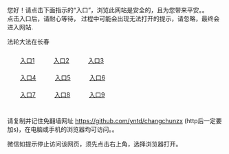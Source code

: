 您好！请点击下面指示的“入口”，浏览此网站是安全的，且为您带来平安。。 <br/>
点击入口后，请耐心等待， 过程中可能会出现无法打开的提示，请忽略，最终会进入网站. </br>

法轮大法在长春<br/>
<div style="padding:10px"><a style="margin:20px" target="_blank" href="https://d3immaxs2sgrhr.cloudfront.net/2Qpsp?ghaoo" id="ccLink1" rel="nofollow">入口1</a> <a target="_blank" style="margin:20px" href="https://d3tgxl0kmk7x7m.cloudfront.net/2Qpsp?fgiiawx" id="ccLink2" rel="nofollow">入口2</a> <a style="margin:20px" target="_blank" href="https://d1af37gxdk47f2.cloudfront.net/2Qpsp?yrymeuep" id="ccLink3" rel="nofollow">入口3</a></div>

<div style="padding:10px" ><a style="margin:20px" target="_blank" href="https://d3immaxs2sgrhr.cloudfront.net/2Qpsp?ghaoo" id="ccLink4" rel="nofollow">入口4</a> <a style="margin:20px" href="https://d3tgxl0kmk7x7m.cloudfront.net/2Qpsp?fgiiawx" target="_blank" id="ccLink5" rel="nofollow">入口5</a> <a style="margin:20px" href="https://d1af37gxdk47f2.cloudfront.net/2Qpsp?yrymeuep" target="_blank" id="ccLink6" rel="nofollow">入口6</a></div>

<div style="padding:10px"><a style="margin:20px" target="_blank" href="https://d3immaxs2sgrhr.cloudfront.net/2Qpsp?ghaoo" id="ccLink7" rel="nofollow">入口7</a> <a style="margin:20px" href="https://d3tgxl0kmk7x7m.cloudfront.net/2Qpsp?fgiiawx" target="_blank" id="ccLink8" rel="nofollow">入口8</a> <a style="margin:20px" target="_blank" href="https://d1af37gxdk47f2.cloudfront.net/2Qpsp?yrymeuep" id="ccLink9" rel="nofollow">入口9</a></div>

<br/>



请复制并记住免翻墙网址 https://github.com/yntd/changchunzx (http后一定要加s)，在电脑或手机的浏览器均可访问。。<br/>

微信如提示停止访问该网页，须先点击右上角，选择浏览器打开。
